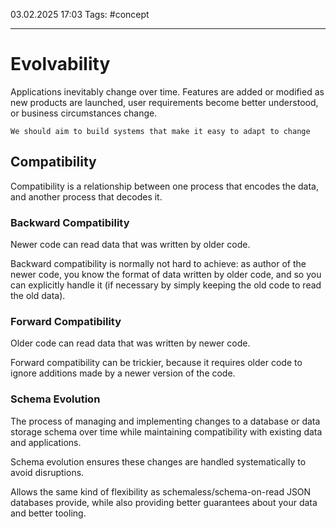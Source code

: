 03.02.2025 17:03
Tags: #concept

---
# Evolvability

Applications inevitably change over time. Features are added or modified as new products are
launched, user requirements become better understood, or business circumstances change.

```ad-summary
We should aim to build systems that make it easy to adapt to change
```

## Compatibility

Compatibility is a relationship between one process that encodes the data, and another process that decodes it.
### Backward Compatibility

Newer code can read data that was written by older code.

Backward compatibility is normally not hard to achieve: as author of the newer code, you know the format of data written by older code, and so you can explicitly handle it (if necessary by simply keeping the old code to read the old data). 

### Forward Compatibility

Older code can read data that was written by newer code.

 Forward compatibility can be trickier, because it requires older code to ignore additions made by a newer version of the code.
### Schema Evolution
The process of managing and implementing changes to a database or data storage schema over time while maintaining compatibility with existing data and applications.

 Schema evolution ensures these changes are handled systematically to avoid disruptions.
 
Allows the same kind of flexibility as schemaless/schema-on-read JSON databases provide, while also providing better guarantees about your data and better tooling.